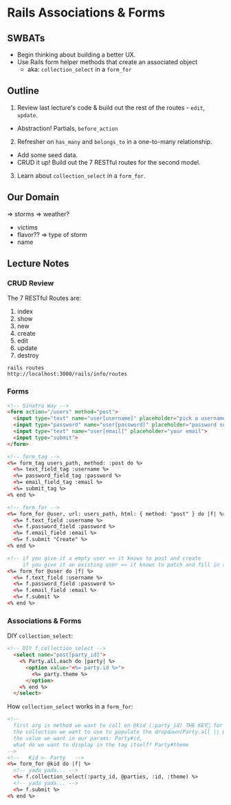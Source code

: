 Rails Associations & Forms
==========================

## SWBATs

* Begin thinking about building a better UX.
* Use Rails form helper methods that create an associated object
  * aka: `collection_select` in a `form_for`

## Outline

1. Review last lecture's code & build out the rest of the routes - `edit`, `update`.
  * Abstraction! Partials, `before_action`
2. Refresher on `has_many` and `belongs_to` in a one-to-many relationship.
  * Add some seed data.
  * CRUD it up! Build out the 7 RESTful routes for the second model.
3. Learn about `collection_select` in a `form_for`.

## Our Domain

=> storms => weather?
- victims
- flavor?? => type of storm
- name

## Lecture Notes

### CRUD Review

The 7 RESTful Routes are:

1. index
2. show
3. new
4. create
5. edit
6. update
7. destroy

```
rails routes
http://localhost:3000/rails/info/routes
```

### Forms

```html
<!-- Sinatra Way -->
<form action="/users" method="post">
  <input type="text" name="user[username]" placeholder="pick a username">
  <input type="password" name="user[password]" placeholder="password super secret">
  <input type="text" name="user[email]" placeholder="your email">
  <input type="submit">
</form>

<!-- form_tag -->
<%= form_tag users_path, method: :post do %>
  <%= text_field_tag :username %>
  <%= password_field_tag :password %>
  <%= email_field_tag :email %>
  <%= submit_tag %>
<% end %>

<!-- form_for -->
<%= form_for @user, url: users_path, html: { method: "post" } do |f| %>
  <%= f.text_field :username %>
  <%= f.password_field :password %>
  <%= f.email_field :email %>
  <%= f.submit "Create" %>
<% end %>

<!-- if you give it a empty user => it knows to post and create
     if you give it an existing user => it knows to patch and fill in stuff -->
<%= form_for @user do |f| %>
  <%= f.text_field :username %>
  <%= f.password_field :password %>
  <%= f.email_field :email %>
  <%= f.submit %>
<% end %>
```

### Associations & Forms

DIY `collection_select`:

```html
<!-- DIY f.collection_select -->
  <select name="post[party_id]">
    <% Party.all.each do |party| %>
      <option value="<%= party.id %>">
        <%= party.theme %>
      </option>
    <% end %>
  </select>
```

How `collection_select` works in a `form_for`:

```html
<!--
  first arg is method we want to call on @kid (:party_id) THE KEY🔑 for my Params,
  the collection we want to use to populate the dropdown(Party.all || @parties which is a reference from the controller to be Party.all),
  the value we want in our params: Party#id,
  what do we want to display in the tag itself? Party#theme
-->
<!--   Kid >- Party   -->
<%= form_for @kid do |f| %>
  <!-- yada yada... -->
  <%= f.collection_select(:party_id, @parties, :id, :theme) %>
  <!-- yada yada... -->
  <%= f.submit %>
<% end %>
```

